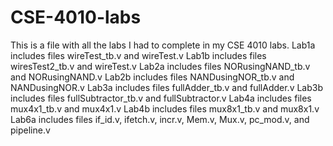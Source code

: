 # CSE-4010-labs
This is a file with all the labs I had to complete in my CSE 4010 labs.
Lab1a includes files wireTest_tb.v and wireTest.v
Lab1b includes files wiresTest2_tb.v and wireTest.v
Lab2a includes files NORusingNAND_tb.v and NORusingNAND.v
Lab2b includes files NANDusingNOR_tb.v and NANDusingNOR.v
Lab3a includes files fullAdder_tb.v and fullAdder.v
Lab3b includes files fullSubtractor_tb.v and fullSubtractor.v
Lab4a includes files mux4x1_tb.v and mux4x1.v
Lab4b includes files mux8x1_tb.v and mux8x1.v
Lab6a includes files if_id.v, ifetch.v, incr.v, Mem.v, Mux.v, pc_mod.v, and pipeline.v
